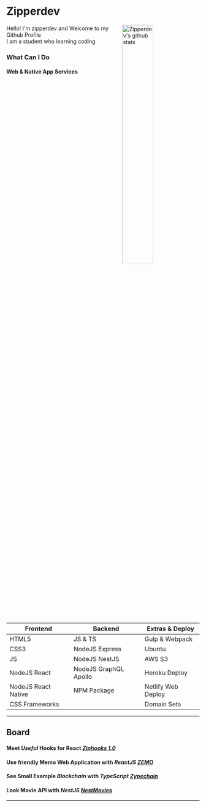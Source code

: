 # Zipperdev

<img align="right" alt="Zipperdev's github stats" width="40%" src="https://github-readme-stats.vercel.app/api?username=zipperdev&show_icons=false&disable_animations=true">

Hello! I'm zipperdev and Welcome to my Github Profile<br/>
I am a student who learning coding

### What Can I Do

#### Web & Native App Services

| Frontend | Backend | Extras & Deploy |
|--|--|--|
| HTML5 | JS & TS | Gulp & Webpack |
| CSS3 | NodeJS Express | Ubuntu |
| JS | NodeJS NestJS | AWS S3 |
| NodeJS React | NodeJS GraphQL Apollo | Heroku Deploy |
| NodeJS React Native | NPM Package | Netlify Web Deploy |
| CSS Frameworks |  | Domain Sets |

---
  
## Board

#### Meet _Useful_ Hooks for React [_Ziphooks 1.0_](https://www.npmjs.com/org/ziphooks)
#### Use friendly Memo Web Application with _ReactJS_ [_ZEMO_](https://github.com/zipperdev/Zemo)
#### See Small Example _Blockchain_ with _TypeScript_ [_Zypechain_](https://github.com/zipperdev/Zypechain)
#### Look Movie API with _NestJS_ [_NestMovies_](https://github.com/zipperdev/NestMovies)

---
